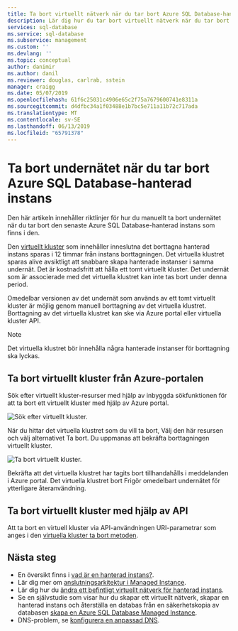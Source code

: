 ```yaml
---
title: Ta bort virtuellt nätverk när du tar bort Azure SQL Database-hanterad instans | Microsoft Docs
description: Lär dig hur du tar bort virtuellt nätverk när du tar bort Azure SQL Database-hanterad instans.
services: sql-database
ms.service: sql-database
ms.subservice: management
ms.custom: ''
ms.devlang: ''
ms.topic: conceptual
author: danimir
ms.author: danil
ms.reviewer: douglas, carlrab, sstein
manager: craigg
ms.date: 05/07/2019
ms.openlocfilehash: 61f6c25031c4906e65c2f75a7679600741e8311a
ms.sourcegitcommit: d4dfbc34a1f03488e1b7bc5e711a11b72c717ada
ms.translationtype: MT
ms.contentlocale: sv-SE
ms.lasthandoff: 06/13/2019
ms.locfileid: "65791378"
---
```

# <a name="delete-subnet-after-deleting-azure-sql-database-managed-instance"></a>Ta bort undernätet när du tar bort Azure SQL Database-hanterad instans

Den här artikeln innehåller riktlinjer för hur du manuellt ta bort undernätet när du tar bort den senaste Azure SQL Database-hanterad instans som finns i den.

Den [virtuellt kluster](sql-database-managed-instance-connectivity-architecture.md#virtual-cluster-connectivity-architecture) som innehåller inneslutna det borttagna hanterad instans sparas i 12 timmar från instans borttagningen. Det virtuella klustret sparas alive avsiktligt att snabbare skapa hanterade instanser i samma undernät. Det är kostnadsfritt att hålla ett tomt virtuellt kluster. Det undernät som är associerade med det virtuella klustret kan inte tas bort under denna period.

Omedelbar versionen av det undernät som används av ett tomt virtuellt kluster är möjlig genom manuell borttagning av det virtuella klustret. Borttagning av det virtuella klustret kan ske via Azure portal eller virtuella kluster API.

> [!NOTE]
> Det virtuella klustret bör innehålla några hanterade instanser för borttagning ska lyckas.

## <a name="delete-virtual-cluster-from-azure-portal"></a>Ta bort virtuellt kluster från Azure-portalen

Sök efter virtuellt kluster-resurser med hjälp av inbyggda sökfunktionen för att ta bort ett virtuellt kluster med hjälp av Azure portal.

![Sök efter virtuellt kluster.](./media/sql-database-managed-instance-delete-virtual-cluster/virtual-clusters-search.png)

När du hittar det virtuella klustret som du vill ta bort, Välj den här resursen och välj alternativet Ta bort. Du uppmanas att bekräfta borttagningen virtuellt kluster.

![Ta bort virtuellt kluster.](./media/sql-database-managed-instance-delete-virtual-cluster/virtual-clusters-delete.png)

Bekräfta att det virtuella klustret har tagits bort tillhandahålls i meddelanden i Azure portal. Det virtuella klustret bort Frigör omedelbart undernätet för ytterligare återanvändning.

## <a name="delete-virtual-cluster-using-api"></a>Ta bort virtuellt kluster med hjälp av API

Att ta bort en virtuell kluster via API-användningen URI-parametrar som anges i den [virtuella kluster ta bort metoden](https://docs.microsoft.com/rest/api/sql/virtualclusters/delete).

## <a name="next-steps"></a>Nästa steg

- En översikt finns i [vad är en hanterad instans?](sql-database-managed-instance.md).
- Lär dig mer om [anslutningsarkitektur i Managed Instance](sql-database-managed-instance-connectivity-architecture.md).
- Lär dig hur du [ändra ett befintligt virtuellt nätverk för hanterad instans](sql-database-managed-instance-configure-vnet-subnet.md).
- Se en självstudie som visar hur du skapar ett virtuellt nätverk, skapar en hanterad instans och återställa en databas från en säkerhetskopia av databasen [skapa en Azure SQL Database Managed Instance](sql-database-managed-instance-get-started.md).
- DNS-problem, se [konfigurera en anpassad DNS](sql-database-managed-instance-custom-dns.md).
